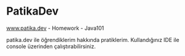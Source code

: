 # PatikaDev
 www.patika.dev - Homework - Java101

patika.dev ile öğrendiklerim hakkında pratiklerim.  Kullandığınız IDE ile console üzerinden çalıştırabilirsiniz.
